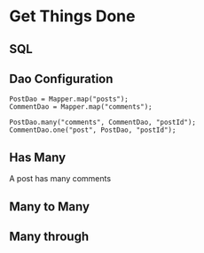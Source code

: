 # Get Things Done

## SQL


## Dao Configuration

    PostDao = Mapper.map("posts");
    CommentDao = Mapper.map("comments");

    PostDao.many("comments", CommentDao, "postId");
    CommentDao.one("post", PostDao, "postId");


## Has Many



A post has many comments


## Many to Many


## Many through
